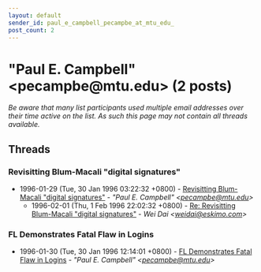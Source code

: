 ```yaml
---
layout: default
sender_id: paul_e_campbell_pecampbe_at_mtu_edu_
post_count: 2
---
```


# "Paul E. Campbell" <pecampbe<span>@</span>mtu.edu> (2 posts)

_Be aware that many list participants used multiple email addresses over their time active on the list. As such this page may not contain all threads available._

## Threads

### Revisitting Blum-Macali "digital signatures"
+ 1996-01-29 (Tue, 30 Jan 1996 03:22:32 +0800) - [Revisitting Blum-Macali "digital signatures"](/archive/1996/01/217e97cf5c66a6d8d5a0e4ee5dc0e3a8b973cde178aa0c0af4086a26356d16cb) - _"Paul E. Campbell" \<pecampbe@mtu.edu\>_
  + 1996-02-01 (Thu, 1 Feb 1996 22:02:32 +0800) - [Re: Revisitting Blum-Macali "digital signatures"](/archive/1996/02/af88c79344621e0beaf3ebbefd95fd30128b4207241efc82496256da4803d88b) - _Wei Dai \<weidai@eskimo.com\>_

### FL Demonstrates Fatal Flaw in Logins
+ 1996-01-30 (Tue, 30 Jan 1996 12:14:01 +0800) - [FL Demonstrates Fatal Flaw in Logins](/archive/1996/01/53d1498b46cdc7212960a6f12d575ed2e8f72c04fce1c40de8f5b14b519d9f96) - _"Paul E. Campbell" \<pecampbe@mtu.edu\>_

